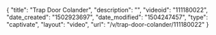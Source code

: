{
    "title": "Trap Door Colander",
    "description": "",
    "videoid": "111180022",
    "date_created": "1502923697",
    "date_modified": "1504247457",
    "type": "captivate",
    "layout": "video",
    "url": "\/v\/trap-door-colander\/111180022"
}